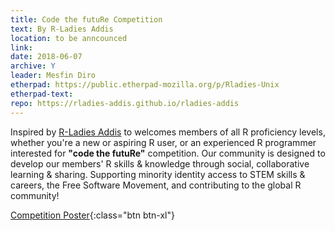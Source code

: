 ```yaml
---
title: Code the futuRe Competition
text: By R-Ladies Addis
location: to be anncounced
link:
date: 2018-06-07
archive: Y  
leader: Mesfin Diro
etherpad: https://public.etherpad-mozilla.org/p/Rladies-Unix
etherpad-text: 
repo: https://rladies-addis.github.io/rladies-addis
---
```


Inspired by [R-Ladies Addis]( https://rladies-addis.github.io/rladies-addis) 
to welcomes members of all R proficiency levels, whether you're a new or aspiring R user, or an experienced R programmer interested for **"code the futuRe"** competition. Our community is designed to develop our members' R skills & knowledge through social, collaborative learning & sharing. Supporting minority identity access to STEM skills & careers, the Free Software Movement, and contributing to the global R community!

[Competition Poster](img/R-Ladies_competition_poster_final%20.pdf){:class="btn btn-xl"} 


